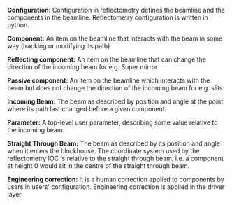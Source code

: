 **Configuration:** Configuration in reflectometry defines the beamline and the components in the beamline. Reflectometry configuration is written in python.

**Component:** An item on the beamline that interacts with the beam in some way (tracking or modifying its path)

**Reflecting component:** An item on the beamline that can change the direction of the incoming beam for e.g. Super mirror

**Passive component:** An item on the beamline which interacts with the beam but does not change the direction of the incoming beam for e.g. slits

**Incoming Beam:** The beam as described by position and angle at the point where its path last changed before a given component.

**Parameter:** A top-level user parameter, describing some value relative to the incoming beam.

**Straight Through Beam:** The beam as described by its position and angle when it enters the blockhouse. The coordinate system used by the reflectometry IOC is relative to the straight through beam, i.e. a component at height 0 would sit in the centre of the straight through beam.

**Engineering correction:** It is a human correction applied to components by users in users' configuration. Engineering correction is applied in the driver layer



